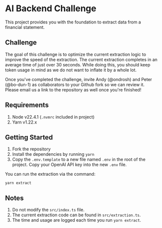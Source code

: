 # AI Backend Challenge

This project provides you with the foundation to extract data from a financial statement.

## Challenge

The goal of this challenge is to optimize the current extraction logic to improve the speed of the extraction. The current extraction completes in an average time of just over 30 seconds. While doing this, you should keep token usage in mind as we do not want to inflate it by a whole lot.

Once you've completed the challenge, invite Andy (@ondrosh) and Peter (@bo-dun-1) as collaborators to your Github fork so we can review it. Please email us a link to the repository as well once you're finished!

## Requirements

1. Node v22.4.1 (`.nvmrc` included in project)
2. Yarn v1.22.x

## Getting Started

1. Fork the repository
2. Install the dependencies by running `yarn`
3. Copy the `.env.template` to a new file named `.env` in the root of the project. Copy your OpenAI API key into the new `.env` file.

You can run the extraction via the command:

```
yarn extract
```

## Notes

1. Do not modify the `src/index.ts` file.
2. The current extraction code can be found in `src/extraction.ts`.
3. The time and usage are logged each time you run `yarn extract`.
